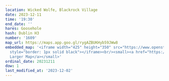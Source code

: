 ```yaml
---
location: Wicked Wolfe, Blackrock Village
date: 2023-12-11
time: '19:30'
end_date: ''
hares: Goosehole
hash: Dublin H3
number: '1609'
map_url: https://maps.app.goo.gl/rygAZBUKHyb59JWw8
embedded_map: '<iframe width="425" height="350" src="https://www.openstreetmap.org/export/embed.html?bbox=-6.179785430431367%2C53.30113007298137%2C-6.176888644695283%2C53.30272173606751&amp;layer=mapnik&amp;marker=53.30192591194001%2C-6.178337037563324"
  style="border: 1px solid black"></iframe><br/><small><a href="https://www.openstreetmap.org/?mlat=53.30193&amp;mlon=-6.17834#map=19/53.30193/-6.17834">View
  Larger Map</a></small>'
ordinal_date: 20231211
dow: 1
last_modified_at: '2023-12-02'
---
```


